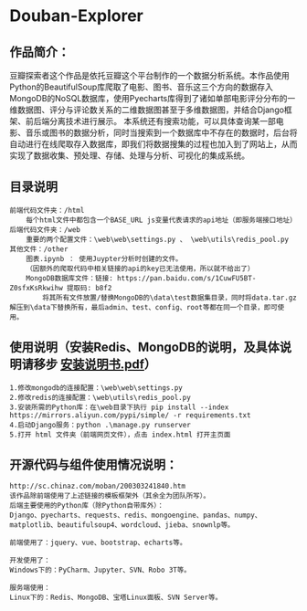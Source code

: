 # Douban-Explorer

## 作品简介：
  豆瓣探索者这个作品是依托豆瓣这个平台制作的一个数据分析系统。本作品使用Python的BeautifulSoup库爬取了电影、图书、音乐这三个方向的数据存入MongoDB的NoSQL数据库，使用Pyecharts库得到了诸如单部电影评分分布的一维数据图、评分与评论数关系的二维数据图甚至于多维数据图，并结合Django框架、前后端分离技术进行展示。
  本系统还有搜索功能，可以具体查询某一部电影、音乐或图书的数据分析，同时当搜索到一个数据库中不存在的数据时，后台将自动进行在线爬取存入数据库，即我们将数据搜集的过程也加入到了网站上，从而实现了数据收集、预处理、存储、处理与分析、可视化的集成系统。


## 目录说明
    前端代码文件夹：/html
    	每个html文件中都包含一个BASE_URL js变量代表请求的api地址（即服务端接口地址）
    后端代码文件夹：/web
    	重要的两个配置文件：\web\web\settings.py 、 \web\utils\redis_pool.py
    其他文件：/other
    	图表.ipynb ： 使用Juypter分析时创建的文件。
    	（因额外的爬取代码中相关链接的api的key已无法使用，所以就不给出了）
    	MongoDB数据库文件：链接: https://pan.baidu.com/s/1CuwFU5BT-Z0sfxKsRkwihw 提取码: b8f2 
    		将其所有文件放置/替换MongoDB的\data\test数据集目录，同时将data.tar.gz解压到\data下替换所有，最后admin、test、config、root等都在同一个目录，即可使用。

## 使用说明（安装Redis、MongoDB的说明，及具体说明请移步 [安装说明书.pdf](安装说明书.pdf)）
	1.修改mongodb的连接配置：\web\web\settings.py
	2.修改redis的连接配置：\web\utils\redis_pool.py
	3.安装所需的Python库：在\web目录下执行 pip install --index https://mirrors.aliyun.com/pypi/simple/ -r requirements.txt
	4.启动Django服务：python .\manage.py runserver
	5.打开 html 文件夹（前端网页文件），点击 index.html 打开主页面


## 开源代码与组件使用情况说明：
	http://sc.chinaz.com/moban/200303241840.htm
	该作品除前端使用了上述链接的模板框架外（其余全为团队所写）。
	后端主要使用的Python库（除Python自带库外）：
	Django、pyecharts、requests、redis、mongoengine、pandas、numpy、matplotlib、beautifulsoup4、wordcloud、jieba、snownlp等。
	
	前端使用了：jquery、vue、bootstrap、echarts等。
	
	开发使用了：
	Windows下的：PyCharm、Jupyter、SVN、Robo 3T等。
	
	服务端使用：
	Linux下的：Redis、MongoDB、宝塔Linux面板、SVN Server等。
